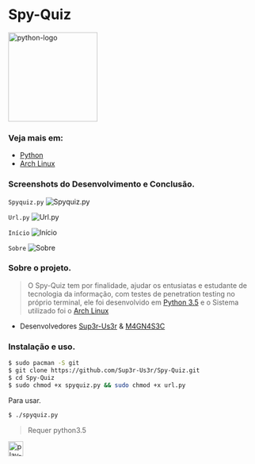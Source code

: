 # Spy-Quiz

<img alt="python-logo" width="180" src="https://raw.githubusercontent.com/Sup3r-Us3r/Spy-Quiz/master/Screenshots/python-logo.png">

### Veja mais em:

* [Python](https://www.python.org/)
* [Arch Linux](https://www.archlinux.org/)


### Screenshots do Desenvolvimento e Conclusão.

`Spyquiz.py`
![Spyquiz.py][screenshot1]

`Url.py`
![Url.py][screenshot2]

`Início`
![Início][screenshot3]

`Sobre`
![Sobre][screenshot4]


[screenshot1]:https://raw.githubusercontent.com/Sup3r-Us3r/Spy-Quiz/master/Screenshots/2016-11-05-15%3A45%3A02.png
[screenshot2]:https://raw.githubusercontent.com/Sup3r-Us3r/Spy-Quiz/master/Screenshots/2016-11-05-15%3A45%3A12.png
[screenshot3]:https://raw.githubusercontent.com/Sup3r-Us3r/Spy-Quiz/master/Screenshots/2016-11-05-15%3A46%3A57.png
[screenshot4]:https://raw.githubusercontent.com/Sup3r-Us3r/Spy-Quiz/master/Screenshots/2016-11-05-15%3A47%3A10.png

### Sobre o projeto.

> O Spy-Quiz tem por finalidade, ajudar os entusiatas e estudante de tecnologia da informação, com testes de penetration testing no próprio terminal, ele foi desenvolvido em [Python 3.5](https://www.python.org/) e o Sistema utilizado foi o [Arch Linux](https://www.archlinux.org)

* Desenvolvedores [Sup3r-Us3r](https://github.com/Sup3r-Us3r) & [M4GN4S3C](https://magnasec.github.io/)

### Instalação e uso.

```sh
$ sudo pacman -S git
$ git clone https://github.com/Sup3r-Us3r/Spy-Quiz.git
$ cd Spy-Quiz
$ sudo chmod +x spyquiz.py && sudo chmod +x url.py
```
Para usar.
```sh
$ ./spyquiz.py
```
> Requer python3.5


[<img alt="play-video" width="30" src="https://raw.githubusercontent.com/Sup3r-Us3r/Spy-Quiz/master/Screenshots/play-video.png">](https://www.youtube.com/watch?v=T0mtecBoh70)
